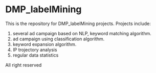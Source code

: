 # DMP_labelMining
This is the repository for DMP_labelMining projects.
Projects include:
1. several ad campaign based on NLP, keyword matching algorithm. 
2. ad campaign using classification algorithm.
3. keyword expansion algorithm.
4. IP trojectory analysis
5. regular data statistics


All right reserved 
